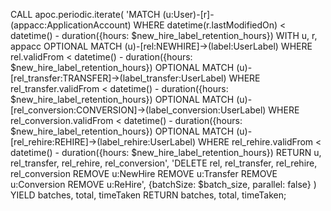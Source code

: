 CALL apoc.periodic.iterate(
  'MATCH (u:User)-[r]-(appacc:ApplicationAccount)
   WHERE datetime(r.lastModifiedOn) < datetime() - duration({hours: $new_hire_label_retention_hours})
   WITH u, r, appacc
   OPTIONAL MATCH (u)-[rel:NEWHIRE]->(label:UserLabel) 
   WHERE rel.validFrom < datetime() - duration({hours: $new_hire_label_retention_hours})
   OPTIONAL MATCH (u)-[rel_transfer:TRANSFER]->(label_transfer:UserLabel) 
   WHERE rel_transfer.validFrom < datetime() - duration({hours: $new_hire_label_retention_hours})
   OPTIONAL MATCH (u)-[rel_conversion:CONVERSION]->(label_conversion:UserLabel) 
   WHERE rel_conversion.validFrom < datetime() - duration({hours: $new_hire_label_retention_hours})
   OPTIONAL MATCH (u)-[rel_rehire:REHIRE]->(label_rehire:UserLabel) 
   WHERE rel_rehire.validFrom < datetime() - duration({hours: $new_hire_label_retention_hours})
   RETURN u, rel_transfer, rel_rehire, rel_conversion',
  'DELETE rel, rel_transfer, rel_rehire, rel_conversion
   REMOVE u:NewHire
   REMOVE u:Transfer
   REMOVE u:Conversion
   REMOVE u:ReHire',
  {batchSize: $batch_size, parallel: false}
)
YIELD batches, total, timeTaken
RETURN batches, total, timeTaken;

